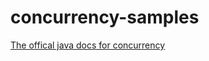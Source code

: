 # concurrency-samples

[The offical java docs for concurrency](https://docs.oracle.com/javase/tutorial/essential/concurrency/index.html)
